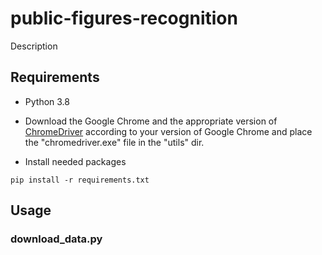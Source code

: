 # public-figures-recognition

Description

## Requirements

- Python 3.8


- Download the Google Chrome and the appropriate version of [ChromeDriver](https://chromedriver.chromium.org/downloads) according to your version of Google Chrome and place the "chromedriver.exe" file in the "utils" dir.


- Install needed packages


`pip install -r requirements.txt`


## Usage

### download_data.py
